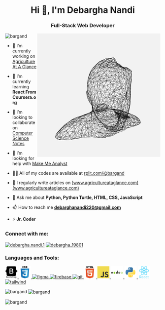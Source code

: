 <h1 align="center">Hi 👋, I'm Debargha Nandi</h1>
<h3 align="center">Full-Stack Web Developer</h3>
<img align="right"alt="Code"width="400px" src="image22.gif">
<p align="left"> <img src="https://komarev.com/ghpvc/?username=bargand&label=Profile%20views&color=0e75b6&style=flat" alt="bargand" /> </p>

- 🔭 I’m currently working on [Agriculture At A Glance](www.agricultureataglance.com)

- 🌱 I’m currently learning **React From Coursera.org**

- 👯 I’m looking to collaborate on [Computer Science Notes](www.computerscnotes.com)

- 🤝 I’m looking for help with [Make Me Analyst](www.makemeanalyst.com)

- 👨‍💻 All of my codes are available at [rplit.com/@bargand](rplit.com/@bargand)

- 📝 I regularly write articles on [www.agricultureataglance.com](www.agricultureataglance.com)

- 💬 Ask me about **Python, Python Turtle, HTML, CSS, JavaScript**

- 📫 How to reach me **debarghanandi220@gmail.com**

- ⚡ **Jr. Coder**

<h3 align="left">Connect with me:</h3>
<p align="left">
<a href="https://fb.com/debargha.nandi.1" target="blank"><img align="center" src="https://raw.githubusercontent.com/rahuldkjain/github-profile-readme-generator/master/src/images/icons/Social/facebook.svg" alt="debargha.nandi.1" height="30" width="40" /></a>
<a href="https://instagram.com/debargha_19801" target="blank"><img align="center" src="https://raw.githubusercontent.com/rahuldkjain/github-profile-readme-generator/master/src/images/icons/Social/instagram.svg" alt="debargha_19801" height="30" width="40" /></a>
</p>

<h3 align="left">Languages and Tools:</h3>
<p align="left"> <a href="https://getbootstrap.com" target="_blank" rel="noreferrer"> <img src="https://raw.githubusercontent.com/devicons/devicon/master/icons/bootstrap/bootstrap-plain-wordmark.svg" alt="bootstrap" width="40" height="40"/> </a> <a href="https://www.w3schools.com/css/" target="_blank" rel="noreferrer"> <img src="https://raw.githubusercontent.com/devicons/devicon/master/icons/css3/css3-original-wordmark.svg" alt="css3" width="40" height="40"/> </a> <a href="https://www.figma.com/" target="_blank" rel="noreferrer"> <img src="https://www.vectorlogo.zone/logos/figma/figma-icon.svg" alt="figma" width="40" height="40"/> </a> <a href="https://firebase.google.com/" target="_blank" rel="noreferrer"> <img src="https://www.vectorlogo.zone/logos/firebase/firebase-icon.svg" alt="firebase" width="40" height="40"/> </a> <a href="https://git-scm.com/" target="_blank" rel="noreferrer"> <img src="https://www.vectorlogo.zone/logos/git-scm/git-scm-icon.svg" alt="git" width="40" height="40"/> </a> <a href="https://www.w3.org/html/" target="_blank" rel="noreferrer"> <img src="https://raw.githubusercontent.com/devicons/devicon/master/icons/html5/html5-original-wordmark.svg" alt="html5" width="40" height="40"/> </a> <a href="https://developer.mozilla.org/en-US/docs/Web/JavaScript" target="_blank" rel="noreferrer"> <img src="https://raw.githubusercontent.com/devicons/devicon/master/icons/javascript/javascript-original.svg" alt="javascript" width="40" height="40"/> </a> <a href="https://nodejs.org" target="_blank" rel="noreferrer"> <img src="https://raw.githubusercontent.com/devicons/devicon/master/icons/nodejs/nodejs-original-wordmark.svg" alt="nodejs" width="40" height="40"/> </a> <a href="https://www.python.org" target="_blank" rel="noreferrer"> <img src="https://raw.githubusercontent.com/devicons/devicon/master/icons/python/python-original.svg" alt="python" width="40" height="40"/> </a> <a href="https://reactjs.org/" target="_blank" rel="noreferrer"> <img src="https://raw.githubusercontent.com/devicons/devicon/master/icons/react/react-original-wordmark.svg" alt="react" width="40" height="40"/> </a> <a href="https://tailwindcss.com/" target="_blank" rel="noreferrer"> <img src="https://www.vectorlogo.zone/logos/tailwindcss/tailwindcss-icon.svg" alt="tailwind" width="40" height="40"/> </a> </p>

<p><img align="left" src="https://github-readme-stats.vercel.app/api/top-langs?username=bargand&show_icons=true&locale=en&layout=compact" alt="bargand" /></p>

<p>&nbsp;<img align="center" src="https://github-readme-stats.vercel.app/api?username=bargand&show_icons=true&locale=en" alt="bargand" /></p>

<p><img align="center" src="https://github-readme-streak-stats.herokuapp.com/?user=bargand&" alt="bargand" /></p>
